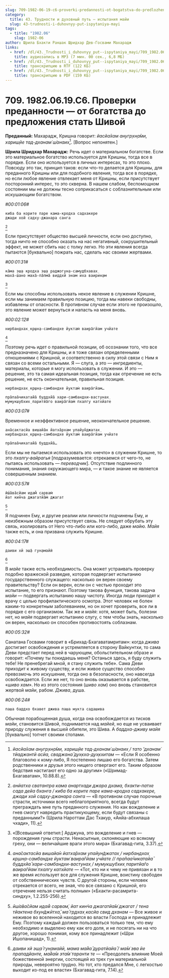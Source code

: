 ```yaml
---
slug: 709-1982-06-19-c6-proverki-predannosti-ot-bogatstva-do-predlozheniya-stat-shivoj
category:
  title: 43. Трудности и духовный путь — испытания майи
  slug: 43-trudnosti-i-duhovnyy-put-ispytaniya-mayi
tags:
  - title: "1982.06"
    slug: 1982-06
author: Шрила Бхакти Ракшак Шридхар Дев-Госвами Махарадж
links:
  - href: /dl/43._Trudnosti_i_duhovnyy_put--ispytaniya_mayi/709_1982.06.19.C6_SridharMj_Proverki_predannosti--ot_bogatstva_do_predlozhenija_stat_Shivoj.mp3
    title: аудиозапись в MP3 (7 мин. 00 сек., 6,8 МБ)
  - href: /dl/43._Trudnosti_i_duhovnyy_put--ispytaniya_mayi/709_1982.06.19.C6_SridharMj_Proverki_predannosti--ot_bogatstva_do_predlozhenija_stat_Shivoj.rtf
    title: транскрипцию в RTF (122 КБ)
  - href: /dl/43._Trudnosti_i_duhovnyy_put--ispytaniya_mayi/709_1982.06.19.C6_SridharMj_Proverki_predannosti--ot_bogatstva_do_predlozhenija_stat_Shivoj.pdf
    title: транскрипцию в PDF (159 КБ)
---
```


# 709. 1982.06.19.C6. Проверки преданности — от богатства до предложения стать Шивой

**Преданный:** Махарадж, Кришна говорит: *йасйа̄хам анугр̣хн̣а̄ми, хариш̣йе тад-дханам̇ ш́анаих̣*[^_ftn1]. [Вопрос непонятен.]

**Шрила Шридхар Махарадж:** Речь идет о материальном богатстве. Если это материальное богатство используется для Кришны, тогда все в порядке. Если оно используется в личных интересах, то это плохо. Повсюду это так, принцип таков: если что-то делается для Кришны, для преданного Кришны или для подобного явления, тогда все в порядке, но если любое явление отвлекает меня от Кришны, если присутствует посторонний интерес, то это скверна. В нашем слабом, беспомощном состоянии мы не должны тесно соприкасаться с соблазнительным или искушающим богатством.

*#00:01:06#*

    киба ба корите паре кама-кродха садхакере
    джади хой садху-джанара санга
[^_ftn2]

Если присутствует общество высшей личности, если оно доступно, тогда ничто не способно оказать на нас негативный, сокрушительный эффект, не может сбить нас с толку легко. Но эти явления всегда пытаются [буквально] пожрать нас, сделать нас своими жертвами.

*#00:01:31#*

    ка̄ма эш̣а кродха эш̣а раджогун̣а-самудбхавах̣
    маха̄-ш́ано маха̄-па̄пма̄ виддхй энам иха ваирин̣ам
[^_ftn3]

Если мы способны использовать некое явление в служении Кришне, если мы занимаем правильную позицию, тогда мы навеки свободны, избавлены от опасности. В противном случае если этого не произошло, это явление может вернуться и напасть на меня вновь.

*#00:02:12#*

    нирбандхах̣ кр̣шн̣а-самбандхе йуктам̇ ваира̄гйам учйате
[^_ftn4]

Поэтому речь идет о правильной позиции, об осознании того, что все предназначено для Кришны, и я тоже связан определенными отношениями с Кришной, и соответственно в силу этой связи с Ним я связан со всеми остальными. Я — слуга, а это — ингредиенты, материалы, которые я могу использовать в служении. И это — решение, это та самая идеальная позиция, тогда как отречение не есть решение, не есть окончательная, правильная позиция.

    нирбандхах̣ кр̣шн̣а-самбандхе йуктам̇ ваира̄гйам…

    пра̄паа̄чикатайа̄ буддхйа̄ хари-самбандхи-вастунах̣
    мумукшубхих̣ паритйа̄го ваира̄гйам̇ пхалгу катхйате

*#00:03:07#*

Временное и неэффективное решение, неокончательное решение.

    ана̄сактасйа вишайа̄н йатха̄рхам упайун̃джатах̣
    нирбандхах̣ кр̣шн̣а-самбандхе йуктам̇ ваира̄гйам учйате

    пра̄паа̄чикатайа̄ буддхйа̄…

Если мы не пытаемся использовать это «нечто» в служении Кришне, то это *пхалгу-вайрагья* [подразумевается: отрекаемся от чего-то, не пытаясь использовать — *переводчик*]. Отсутствие подлинного понимания, знания окружающего мира, — и такое знание не является совершенным знанием.

*#00:03:57#*

    ӣш́а̄ва̄сйам идам̐ сарвам̇
    йат кин̃ча джагатйа̄м̇ джагат
[^_ftn5]

Я подчинен Ему, и другие реалии или личности подчинены Ему, и неизбежным образом присутствует связь. Не следует обрубать эту связь, изолировать от Него что-либо или кого-либо, даже *майю. Майя* также есть, и она призвана служить Кришне.

*#00:04:17#*

    даиви хй эш̣а̄ гун̣амайӣ
[^_ftn6]

В *майе* также есть необходимость. Она может устраивать проверку подобно вражеской разведке, которая подвергает испытанию государственного служащего: насколько он верен своему правительству? Если он верен, если он с честью проходит это испытание, то его признают. Поэтому такова функция, такова задача *майи* — подвергать испытанию нашу чистоту. Иногда люди приходят к врачу с целью профилактического осмотра. Этот человек не болен каким-то конкретным заболеванием, но он хочет проверить, все ли в порядке с его организмом. Так же и *майя*: хотя, может быть, болезни нет, но *майя* подвергает испытанию слугу, с тем чтобы знать, насколько он верен, насколько он способен противостоять соблазнам.

*#00:05:32#*

Санатана Госвами говорит в «Брихад-Бхагаватамритам»: когда *джива* достигает освобождения и устремляется в сторону Вайкунтхи, то сама Деви предстает перед ней в чарующем, обольстительном образе и говорит: «Почему ты покидаешь меня? Останься здесь, я буду служить тебе! Не пренебрегай мной, я стану служить тебе». Сама Деви приходит к живому существу, и если живое существо способно превозмочь это искушение, тогда оно в безопасности, оно навсегда освобождается. Если же нет, то оно вновь оказывается в рабстве, «*шиво хам*». Но из этого состояния (*шиво хам*) оно вновь становится жертвой *майи*, рабом. *Джива*, душа.

*#00:06:24#*

    паша баддхо бхавет джива паша мукта садашива

Обычная порабощенная душа, когда она освобождается из тисков *майи*, становится Шивой, поднимается над *майей*, но еще не усваивает природу служения в высшей обители, это Шива. А *баддха-дживу майя* [буквально] топчет своими стопами.



[^_ftn1]: *йасйа̄хам анугр̣хн̣а̄ми, хариш̣йе тад-дханам̇ ш́анаих̣ / тато ’дханам̇ тйаджантй асйа, сваджана̄ дух̣кха-дух̣кхитам* — «Если Я особенно благоволю к кому-либо, Я постепенно лишаю его богатства. Затем родственники и друзья этого нищего отвергают его. Таким образом бедствия настигают его одно за другим» («Шримад-Бхагаватам», 10.88.8).

[^_ftn2]: *анйатха сватантра кама анартхади джара дхама, бхакти-патхе сада дейа бханга / киба ба корите паре кама-кродха садхакере, джади хой садху-джанара санга* — «В противном случае порочные страсти, источники всего неблагоприятного, всегда будут преграждать мне путь преданного служения. Но как вожделение и гнев смогут навредить практикующему, если будут связаны с преданными?» (Шрила Нароттам Дас Тхакур, «Анйа-абхилаша чхади», 11).

[^_ftn3]: «[Всевышний ответил:] Арджуна, это вожделение и гнев — порождения гуны страсти. Ненасытные, склоняющие ко всякому греху, они — величайшие враги этого мира» (Бхагавад-гита, 3.37).

[^_ftn4]: *ана̄сактасйа вишайа̄н йатха̄рхам упайун̃джатах̣ / нирбандхах̣ кр̣шн̣а-самбандхе йуктам̇ ваира̄гйам учйате // пра̄паа̄чикатайа̄ буддхйа̄ хари-самбандхи-вастунах̣ / мумукшубхих̣ паритйа̄го ваира̄гйам̇ пхалгу катхйате* — «Тот, кто ни к чему не привязан и в то же время использует все для служения Кришне, воистину свободен от собственнических чувств. С другой стороны, если человек отрекается от всего, не зная, что все связано с Кришной, его отречение нельзя считать полным» («Бхакти-расамрита-синдху», 1.2.255-256).

[^_ftn5]: *ӣш́а̄ва̄сйам идам̐ сарвам̇, йат кин̃ча джагатйа̄м̇ джагат / тена тйактена бхун̃джӣтха̄, ма̄ гр̣дхах̣ касйа свид дханам* — Все живое и неживое во вселенной находится во власти Господа и принадлежит Ему. Поэтому каждый должен пользоваться только тем, что ему необходимо и выделено ему как его доля, и не посягать ни на что другое, хорошо понимая, кому все принадлежит («Шри Ишопанишад», 1).

[^_ftn6]: *даиви хй эш̣а̄ гун̣амайӣ, мама ма̄йа̄ дуратйайа̄ / ма̄м̇ эва йе прападйанте, ма̄йа̄м эта̄м̇ таранти те* — «Преодолеть влияние Моей божественной энергии, состоящей из трех гун материальной природы, невероятно трудно. Но тот, кто предался Мне, с легкостью выходит из-под ее власти» (Бхагавад-гита, 7.14).

